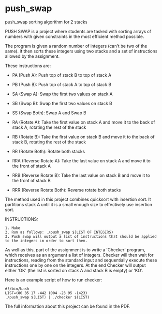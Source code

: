 # push_swap
push_swap sorting algorithm for 2 stacks

PUSH SWAP is a project where students are tasked with sorting arrays of numbers with given constraints in the most efficient method possible.

The program is given a random number of integers (can't be two of the same). It then sorts these integers using two stacks and a set of instructions allowed by the assignment.

These instructions are:

- PA (Push A): Push top of stack B to top of stack A

- PB (Push B): Push top of stack A to top of stack B

- SA (Swap A): Swap the first two values on stack A

- SB (Swap B): Swap the first two values on stack B

- SS (Swap Both): Swap A and Swap B

- RA (Rotate A): Take the first value on stack A and move it to the back of stack A, rotating the rest of the stack

- RB (Rotate B): Take the first value on stack B and move it to the back of stack B, rotating the rest of the stack

- RR (Rotate Both): Rotate both stacks

- RRA (Reverse Rotate A): Take the last value on stack A and move it to the front of stack A

- RRB (Reverse Rotate B): Take the last value on stack B and move it to the front of stack B

- RRR (Reverse Rotate Both): Reverse rotate both stacks

The method used in this project combines quicksort with insertion sort. It partitions stack A until it is a small enough size to effectively use insertion sort.

INSTRUCTIONS:
```
1. Make
2. Run as follows: ./push_swap $(LIST OF INTEGERS)
3. Push swap will output a list of instructions that should be applied to the integers in order to sort them.
```

As well as this, part of the assignment is to write a 'Checker' program, which receives as an argument a list of integers.
Checker will then wait for instructions, reading from the standard input and sequentially execute these instructions one by one on the integers.
At the end Checker will output either 'OK' (the list is sorted on stack A and stack B is empty) or 'KO'.

Here is an example script of how to run checker:
```
#!/bin/bash
LIST=(80 35 17 -442 1004 -23 95 -1423)
./push_swap $(LIST) | ./checker $(LIST)
```
The full information about this project can be found in the PDF.
